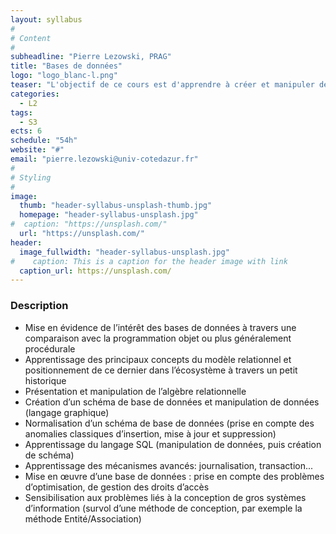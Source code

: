 ```yaml
---
layout: syllabus
#
# Content
#
subheadline: "Pierre Lezowski, PRAG"
title: "Bases de données"
logo: "logo_blanc-l.png"
teaser: "L'objectif de ce cours est d'apprendre à créer et manipuler des bases de données relationnelles et de comprendre les problèmes qui y sont liés."
categories:
  - L2
tags:
  - S3
ects: 6
schedule: "54h"
website: "#"
email: "pierre.lezowski@univ-cotedazur.fr"
#
# Styling
#
image:
  thumb: "header-syllabus-unsplash-thumb.jpg"
  homepage: "header-syllabus-unsplash.jpg"
#  caption: "https://unsplash.com/"
  url: "https://unsplash.com/"
header:
  image_fullwidth: "header-syllabus-unsplash.jpg"
#    caption: This is a caption for the header image with link
  caption_url: https://unsplash.com/  
---
```


###  Description ###


- Mise en évidence de l’intérêt des bases de données à travers une comparaison avec la programmation objet ou plus généralement procédurale
- Apprentissage des principaux concepts du modèle relationnel et positionnement de ce dernier dans l’écosystème à travers un petit historique
- Présentation et manipulation de l’algèbre relationnelle
- Création d’un schéma de base de données et manipulation de données (langage graphique)
- Normalisation d’un schéma de base de données (prise en compte des anomalies classiques
d’insertion, mise à jour et suppression)
- Apprentissage du langage SQL (manipulation de données, puis création de schéma)
- Apprentissage des mécanismes avancés: journalisation, transaction...
- Mise en œuvre d’une base de données : prise en compte des problèmes d’optimisation, de
gestion des droits d’accès
- Sensibilisation aux problèmes liés à la conception de gros systèmes d’information (survol
d’une méthode de conception, par exemple la méthode Entité/Association)
